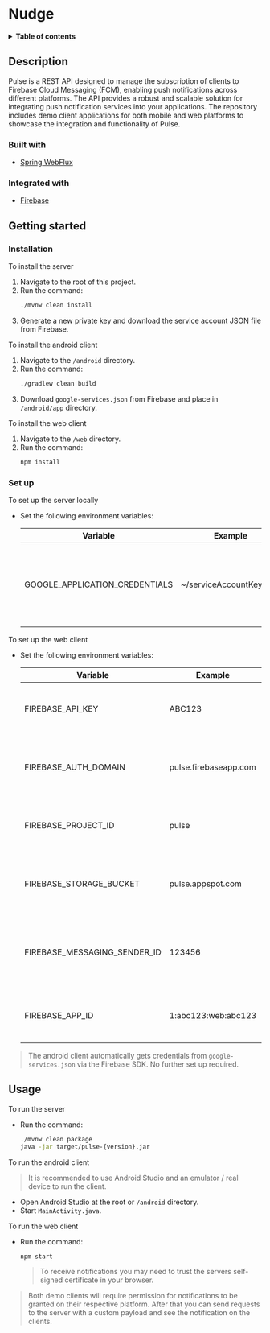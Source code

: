 # Nudge

<details>
    <summary>
        <strong>Table of contents</strong>
    </summary>
    <ul>
        <li>
            <a href="#description">Description</a>
            <ul>
                <li><a href="#built-with">Built with</a></li>
                <li><a href="#integrated-with">Integrated with</a></li>
            </ul>
        </li>
        <li>
            <a href="#getting-started">Getting started</a>
            <ul>
                <li><a href="#installation">Installation</a></li>
                <li><a href="#set-up">Set up</a></li>
            </ul>
        </li>
        <li><a href="#usage">Usage</a></li>
    </ul>
</details>

## Description

Pulse is a REST API designed to manage the subscription of clients to Firebase Cloud Messaging (FCM), enabling push notifications across different platforms. 
The API provides a robust and scalable solution for integrating push notification services into your applications.
The repository includes demo client applications for both mobile and web platforms to showcase the integration and functionality of Pulse.

### Built with

- [Spring WebFlux](https://spring.io)

### Integrated with

- [Firebase](https://firebase.google.com)

## Getting started

### Installation

To install the server

1. Navigate to the root of this project.
2. Run the command:
    ```bash
    ./mvnw clean install
    ```
3. Generate a new private key and download the service account JSON file from Firebase.

To install the android client

1. Navigate to the `/android` directory.
2. Run the command:
   ```bash
   ./gradlew clean build
   ```
3. Download `google-services.json` from Firebase and place in `/android/app` directory.

To install the web client

1. Navigate to the `/web` directory.
2. Run the command:
    ```bash
   npm install
   ```

### Set up

To set up the server locally

- Set the following environment variables:

  | Variable                       | Example                  | Info                                                  |
  |--------------------------------|--------------------------|-------------------------------------------------------|
  | GOOGLE_APPLICATION_CREDENTIALS | ~/serviceAccountKey.json | The fully qualified path to your service account file |

To set up the web client

- Set the following environment variables:

  | Variable                     | Example               | Info                                          |
  |------------------------------|-----------------------|-----------------------------------------------|
  | FIREBASE_API_KEY             | ABC123                | The client's API key from Firebase            |
  | FIREBASE_AUTH_DOMAIN         | pulse.firebaseapp.com | The client's auth domain from Firebase        |
  | FIREBASE_PROJECT_ID          | pulse                 | The client's project ID from Firebase         |
  | FIREBASE_STORAGE_BUCKET      | pulse.appspot.com     | The client's storage bucket from the Firebase |
  | FIREBASE_MESSAGING_SENDER_ID | 123456                | The client's FCM sender ID from the Firebase  |
  | FIREBASE_APP_ID              | 1:abc123:web:abc123   | The client's app ID from the Firebase         |

> The android client automatically gets credentials from `google-services.json` via the Firebase SDK. No further set up required.

## Usage

To run the server

- Run the command:
    ```bash
    ./mvnw clean package
    java -jar target/pulse-{version}.jar
    ```
  
To run the android client

> It is recommended to use Android Studio and an emulator / real device to run the client.

- Open Android Studio at the root or `/android` directory.
- Start `MainActivity.java`.
  
To run the web client

- Run the command:
    ```bash
    npm start
    ```
    > To receive notifications you may need to trust the servers self-signed certificate in your browser.
> 
> Both demo clients will require permission for notifications to be granted on their respective platform.
> After that you can send requests to the server with a custom payload and see the notification on the clients.

